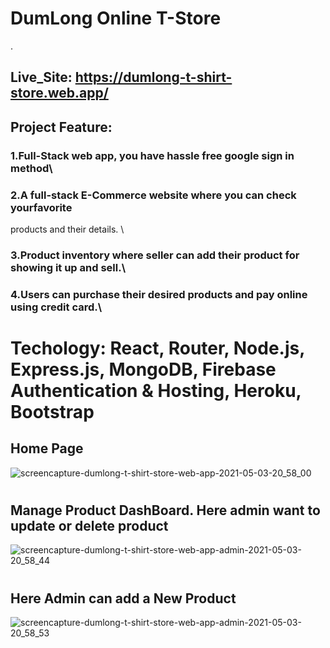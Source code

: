 # DumLong Online T-Store
.
## Live_Site: https://dumlong-t-shirt-store.web.app/
## Project Feature:
### 1.Full-Stack web app, you have hassle free google sign in method\
### 2.A full-stack E-Commerce website where you can check yourfavorite 
products and their details. \
### 3.Product inventory where seller can add their product for showing it up and sell.\
### 4.Users can purchase their desired products and pay online using credit card.\


# Techology: React, Router, Node.js, Express.js, MongoDB, Firebase Authentication & Hosting, Heroku, Bootstrap

## Home Page 
![screencapture-dumlong-t-shirt-store-web-app-2021-05-03-20_58_00](https://user-images.githubusercontent.com/68380516/116894226-a1198780-ac53-11eb-89c3-4bad54f91c3b.png)
#
## Manage Product DashBoard. Here admin want to update or delete product
![screencapture-dumlong-t-shirt-store-web-app-admin-2021-05-03-20_58_44](https://user-images.githubusercontent.com/68380516/116894244-a5de3b80-ac53-11eb-9e64-778cfb560ff5.png)
#
##  Here Admin can add a New Product 
![screencapture-dumlong-t-shirt-store-web-app-admin-2021-05-03-20_58_53](https://user-images.githubusercontent.com/68380516/116894248-a70f6880-ac53-11eb-977f-a0a1eb58e952.png)

